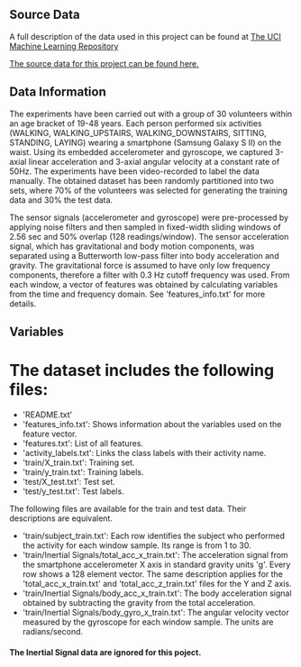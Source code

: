 ##  Source Data
A full description of the data used in this project can be found at [ The UCI Machine Learning Repository](http://archive.ics.uci.edu/ml/datasets/Human+Activity+Recognition+Using+Smartphones )

[The source data for this project can be found here.](
https://d396qusza40orc.cloudfront.net/getdata%2Fprojectfiles%2FUCI%20HAR%20Dataset.zip)

## Data Information
The experiments have been carried out with a group of 30 volunteers within an age bracket of 19-48 years. Each person performed six activities (WALKING, WALKING_UPSTAIRS, WALKING_DOWNSTAIRS, SITTING, STANDING, LAYING) wearing a smartphone (Samsung Galaxy S II) on the waist. Using its embedded accelerometer and gyroscope, we captured 3-axial linear acceleration and 3-axial angular velocity at a constant rate of 50Hz. The experiments have been video-recorded to label the data manually. The obtained dataset has been randomly partitioned into two sets, where 70% of the volunteers was selected for generating the training data and 30% the test data. 

The sensor signals (accelerometer and gyroscope) were pre-processed by applying noise filters and then sampled in fixed-width sliding windows of 2.56 sec and 50% overlap (128 readings/window). The sensor acceleration signal, which has gravitational and body motion components, was separated using a Butterworth low-pass filter into body acceleration and gravity. The gravitational force is assumed to have only low frequency components, therefore a filter with 0.3 Hz cutoff frequency was used. From each window, a vector of features was obtained by calculating variables from the time and frequency domain. See 'features_info.txt' for more details. 

## Variables

The dataset includes the following files:
=========================================
- 'README.txt'
- 'features_info.txt': Shows information about the variables used on the feature vector.
- 'features.txt': List of all features.
- 'activity_labels.txt': Links the class labels with their activity name.
- 'train/X_train.txt': Training set.
- 'train/y_train.txt': Training labels.
- 'test/X_test.txt': Test set.
- 'test/y_test.txt': Test labels.

The following files are available for the train and test data. Their descriptions are equivalent. 
- 'train/subject_train.txt': Each row identifies the subject who performed the activity for each window sample. Its range is from 1 to 30. 
- 'train/Inertial Signals/total_acc_x_train.txt': The acceleration signal from the smartphone accelerometer X axis in standard gravity units 'g'. Every row shows a 128 element vector. The same description applies for the 'total_acc_x_train.txt' and 'total_acc_z_train.txt' files for the Y and Z axis. 
- 'train/Inertial Signals/body_acc_x_train.txt': The body acceleration signal obtained by subtracting the gravity from the total acceleration. 
- 'train/Inertial Signals/body_gyro_x_train.txt': The angular velocity vector measured by the gyroscope for each window sample. The units are radians/second. 

#### The Inertial Signal data are ignored for this poject.

